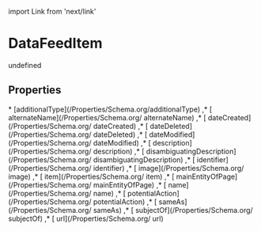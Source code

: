 import Link from 'next/link'
# DataFeedItem

undefined

## Properties

<Grid>
* [additionalType](/Properties/Schema.org/additionalType)
,* [ alternateName](/Properties/Schema.org/ alternateName)
,* [ dateCreated](/Properties/Schema.org/ dateCreated)
,* [ dateDeleted](/Properties/Schema.org/ dateDeleted)
,* [ dateModified](/Properties/Schema.org/ dateModified)
,* [ description](/Properties/Schema.org/ description)
,* [ disambiguatingDescription](/Properties/Schema.org/ disambiguatingDescription)
,* [ identifier](/Properties/Schema.org/ identifier)
,* [ image](/Properties/Schema.org/ image)
,* [ item](/Properties/Schema.org/ item)
,* [ mainEntityOfPage](/Properties/Schema.org/ mainEntityOfPage)
,* [ name](/Properties/Schema.org/ name)
,* [ potentialAction](/Properties/Schema.org/ potentialAction)
,* [ sameAs](/Properties/Schema.org/ sameAs)
,* [ subjectOf](/Properties/Schema.org/ subjectOf)
,* [ url](/Properties/Schema.org/ url)

</Grid>

